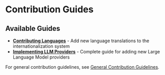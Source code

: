# Contribution Guides

## Available Guides

- **[Contributing Languages](./contributing_languages.md)** - Add new language translations to the internationalization system
- **[Implementing LLM Providers](./implementing_llm_providers.md)** - Complete guide for adding new Large Language Model providers

For general contribution guidelines, see [General Contribution Guidelines](../CONTRIBUTING.md).
